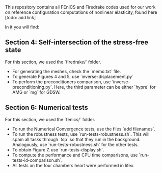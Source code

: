 This repository contains all FEniCS and Firedrake codes used for our work on reference configuration computations of nonlinear elasticity, found here [todo: add link]

In it you will find: 

## Section 4: Self-intersection of the stress-free state

For this section, we used the ´firedrake/´ folder. 

- For generating the meshes, check the ´memo.txt´ file.
- To generate Figures 4 and 5, use ´inverse-displacement.py´
- To perform the preconditioners comparison, use ´inverse-preconditioning.py´. Here, the third parameter can be either ´hypre´ for AMG or ´mg´ for GDSW.

## Section 6: Numerical tests

For this section, we used the ´fenics/´ folder. 

- To run the Numerical Convergence tests, use the files ´add filenames´.
- To run the robustness tests, use ´run-tests-robustness.sh´. This will spam all tasks through ´tsp´ so that they run in the background. Analogously, use ´run-tests-robustness.sh´ for the other tests.
- To obtain Figure 7, use ´run-tests-display.sh´.
- To compute the performance and CPU time comparisons, use ´run-tests-id-comparison.sh´.
- All tests on the four chambers heart were performed in lifex.





